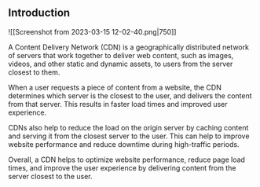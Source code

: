 ## Introduction

![[Screenshot from 2023-03-15 12-02-40.png|750]]

A Content Delivery Network (CDN) is a geographically distributed network of servers that work together to deliver web content, such as images, videos, and other static and dynamic assets, to users from the server closest to them.

When a user requests a piece of content from a website, the CDN determines which server is the closest to the user, and delivers the content from that server. This results in faster load times and improved user experience.

CDNs also help to reduce the load on the origin server by caching content and serving it from the closest server to the user. This can help to improve website performance and reduce downtime during high-traffic periods.

Overall, a CDN helps to optimize website performance, reduce page load times, and improve the user experience by delivering content from the server closest to the user.